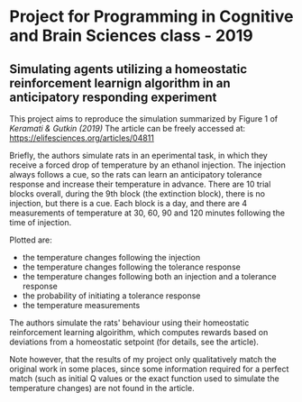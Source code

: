 # Project for Programming in Cognitive and Brain Sciences class - 2019

## Simulating agents utilizing a homeostatic reinforcement learnign algorithm in an anticipatory responding experiment

This project aims to reproduce the simulation summarized by Figure 1 of *Keramati & Gutkin (2019)*
The article can be freely accessed at: https://elifesciences.org/articles/04811

Briefly, the authors simulate rats in an eperimental task, in which they receive a forced drop of temperature by an ethanol injection.
The injection always follows a cue, so the rats can learn an anticipatory tolerance response and increase their temperature in advance.
There are 10 trial blocks overall, during the 9th block (the extinction block), there is no injection, but there is a cue.
Each block is a day, and there are 4 measurements of temperature at 30, 60, 90 and 120 minutes following the time of injection.

Plotted are:
- the temperature changes following the injection
- the temperature changes following the tolerance response
- the temperature changes following both an injection and a tolerance response
- the probability of initiating a tolerance response
- the temperature measurements

The authors simulate the rats' behaviour using their homeostatic reinforcement learning algoirithm, which computes rewards based on
deviations from a homeostatic setpoint (for details, see the article).

Note however, that the results of my project only qualitatively match the original work in some places, since some information required for
a perfect match (such as initial Q values or the exact function used to simulate the temperature changes) are not found in the article.
